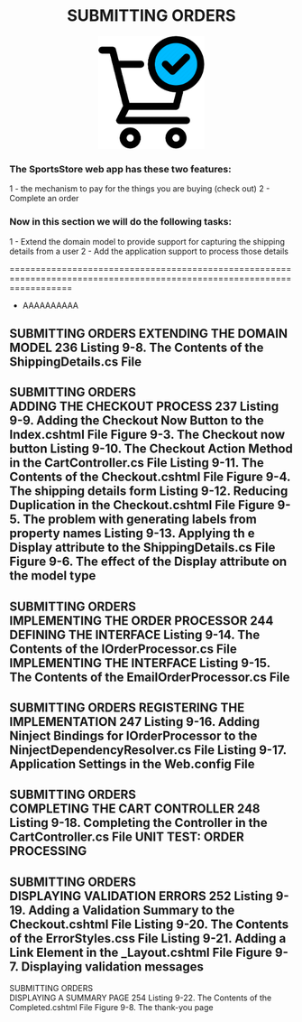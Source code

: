 <h1><div align="center">SUBMITTING ORDERS</div></h1>
<p align="center">
	<img src="ch09-Pictures/SUBMITTING_ORDERS.png" with=200 height=200 />
</p>


<h3>The SportsStore web app has these two features:</h3>
1 - the mechanism to pay for the things you are buying (check out)
2 - Complete an order<br />

<h3>Now in this section we will do the following tasks:</h3>
1 - Extend the domain model to provide support for capturing the shipping details from a user
2 - Add the application support to process those details<br />

========================================================================================================================
<ul>
	<li>AAAAAAAAAA</li>
</ul>

SUBMITTING ORDERS
	EXTENDING THE DOMAIN MODEL 236
		Listing 9-8. The Contents of the ShippingDetails.cs File
------------------------------------------------------------------------------------------------------------------------

SUBMITTING ORDERS	
	ADDING THE CHECKOUT PROCESS 237
		Listing 9-9. Adding the Checkout Now Button to the Index.cshtml File
		Figure 9-3. The Checkout now button
		Listing 9-10. The Checkout Action Method in the CartController.cs File
		Listing 9-11. The Contents of the Checkout.cshtml File
		Figure 9-4. The shipping details form
		Listing 9-12. Reducing Duplication in the Checkout.cshtml File
		Figure 9-5. The problem with generating labels from property names
		Listing 9-13. Applying th e Display attribute to the ShippingDetails.cs File
		Figure 9-6. The effect of the Display attribute on the model type
------------------------------------------------------------------------------------------------------------------------

SUBMITTING ORDERS	
	IMPLEMENTING THE ORDER PROCESSOR 244
		DEFINING THE INTERFACE
			Listing 9-14. The Contents of the IOrderProcessor.cs File
		IMPLEMENTING THE INTERFACE
			Listing 9-15. The Contents of the EmailOrderProcessor.cs File
------------------------------------------------------------------------------------------------------------------------

SUBMITTING ORDERS
	REGISTERING THE IMPLEMENTATION 247
		Listing 9-16. Adding Ninject Bindings for IOrderProcessor to the NinjectDependencyResolver.cs File
		Listing 9-17. Application Settings in the Web.config File
------------------------------------------------------------------------------------------------------------------------

SUBMITTING ORDERS	
	COMPLETING THE CART CONTROLLER 248
		Listing 9-18. Completing the Controller in the CartController.cs File
		UNIT TEST: ORDER PROCESSING
------------------------------------------------------------------------------------------------------------------------

SUBMITTING ORDERS	
	DISPLAYING VALIDATION ERRORS 252
		Listing 9-19. Adding a Validation Summary to the Checkout.cshtml File
		Listing 9-20. The Contents of the ErrorStyles.css File
		Listing 9-21. Adding a Link Element in the _Layout.cshtml File
		Figure 9-7. Displaying validation messages
------------------------------------------------------------------------------------------------------------------------

SUBMITTING ORDERS	
	DISPLAYING A SUMMARY PAGE 254
		Listing 9-22. The Contents of the Completed.cshtml File
		Figure 9-8. The thank-you page